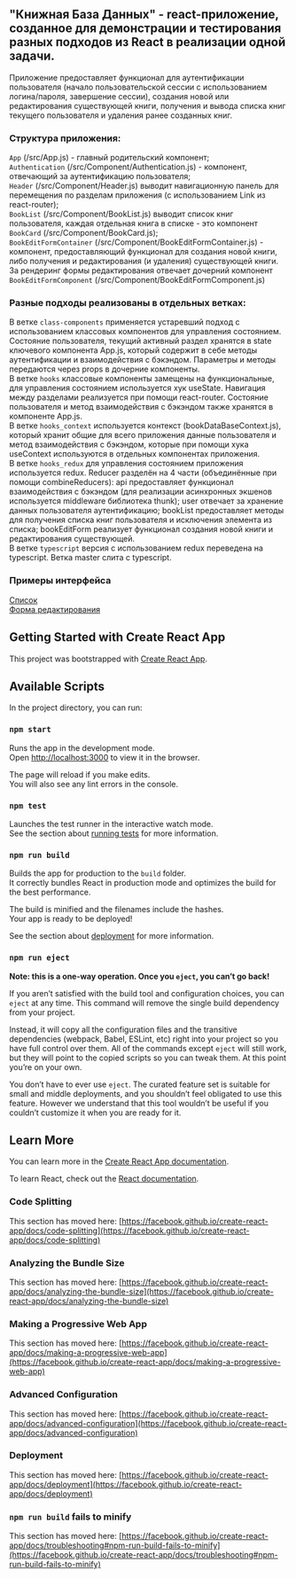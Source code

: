 ## "Книжная База Данных" - react-приложение, созданное для демонстрации и тестирования разных подходов из React в реализации одной задачи.

Приложение предоставляет функционал для аутентификации пользователя (начало пользовательской сессии с использованием логина/пароля, завершение сессии), создания новой или редактирования существующей книги, получения и вывода списка книг текущего пользователя и удаления ранее созданных книг. 

### Структура приложения:

`App` (/src/App.js) - главный родительский компонент; \
`Authentication` (/src/Component/Authentication.js) - компонент, отвечающий за аутентификацию пользователя; \
`Header` (/src/Component/Header.js) выводит навигационную панель для перемещения по разделам приложения (с использованием Link из react-router); \
`BookList` (/src/Component/BookList.js) выводит список книг пользователя, каждая отдельная книга в списке - это компонент `BookCard` (/src/Component/BookCard.js); \
`BookEditFormContainer` (/src/Component/BookEditFormContainer.js) - компонент, предоставляющий функционал для создания новой книги, либо получения и редактирования (и удаления) существующей книги. За рендеринг формы редактирования отвечает дочерний компонент `BookEditFormComponent` (/src/Component/BookEditFormComponent.js)

### Разные подходы реализованы в отдельных ветках: 
В ветке `class-components` применяется устаревший подход с использованием классовых компонентов для управления состоянием. Состояние пользователя, текущий активный раздел хранятся в state ключевого компонента App.js, который содержит в себе методы аутентификации и взаимодействия с бэкэндом. Параметры и методы передаются через props в дочерние компоненты. \
В ветке `hooks` классовые компоненты замещены на функциональные, для управления состоянием используется хук useState. Навигация между разделами реализуется при помощи react-router. Состояние пользователя и метод взаимодействия с бэкэндом также хранятся в компоненте App.js. \
В ветке `hooks_context` используется контекст (bookDataBaseContext.js), который хранит общие для всего приложения данные пользователя и метод взаимодействия с бэкэндом, которые при помощи хука useContext используются в отдельных компонентах приложения. \
В ветке `hooks_redux` для управления состоянием приложения используется redux. Reducer разделён на 4 части (объединённые при помощи combineReducers): api предоставляет  функционал взаимодействия с бэкэндом (для реализации асинхронных экшенов используется middleware библиотека thunk); user отвечает за хранение данных пользователя аутентификацию; bookList предоставляет методы для получения списка книг пользователя и исключения элемента из списка; bookEditForm реализует функционал создания новой книги и редактирования существующей. \
В ветке `typescript` версия с использованием redux переведена на typescript. Ветка master слита с typescript.


### Примеры интерфейса

[Список](https://drive.google.com/file/d/1jX-vpCUVp0fNeCTxSxwiFNfT6uMEaVeL/view?usp=sharing) \
[Форма редактирования](https://drive.google.com/file/d/1j_5b0LTEif_vD7Zlp9kBOGlywv0PcoK5/view?usp=sharing)


## Getting Started with Create React App

This project was bootstrapped with [Create React App](https://github.com/facebook/create-react-app).

## Available Scripts

In the project directory, you can run:

### `npm start`

Runs the app in the development mode.\
Open [http://localhost:3000](http://localhost:3000) to view it in the browser.

The page will reload if you make edits.\
You will also see any lint errors in the console.

### `npm test`

Launches the test runner in the interactive watch mode.\
See the section about [running tests](https://facebook.github.io/create-react-app/docs/running-tests) for more information.

### `npm run build`

Builds the app for production to the `build` folder.\
It correctly bundles React in production mode and optimizes the build for the best performance.

The build is minified and the filenames include the hashes.\
Your app is ready to be deployed!

See the section about [deployment](https://facebook.github.io/create-react-app/docs/deployment) for more information.

### `npm run eject`

**Note: this is a one-way operation. Once you `eject`, you can’t go back!**

If you aren’t satisfied with the build tool and configuration choices, you can `eject` at any time. This command will remove the single build dependency from your project.

Instead, it will copy all the configuration files and the transitive dependencies (webpack, Babel, ESLint, etc) right into your project so you have full control over them. All of the commands except `eject` will still work, but they will point to the copied scripts so you can tweak them. At this point you’re on your own.

You don’t have to ever use `eject`. The curated feature set is suitable for small and middle deployments, and you shouldn’t feel obligated to use this feature. However we understand that this tool wouldn’t be useful if you couldn’t customize it when you are ready for it.

## Learn More

You can learn more in the [Create React App documentation](https://facebook.github.io/create-react-app/docs/getting-started).

To learn React, check out the [React documentation](https://reactjs.org/).

### Code Splitting

This section has moved here: [https://facebook.github.io/create-react-app/docs/code-splitting](https://facebook.github.io/create-react-app/docs/code-splitting)

### Analyzing the Bundle Size

This section has moved here: [https://facebook.github.io/create-react-app/docs/analyzing-the-bundle-size](https://facebook.github.io/create-react-app/docs/analyzing-the-bundle-size)

### Making a Progressive Web App

This section has moved here: [https://facebook.github.io/create-react-app/docs/making-a-progressive-web-app](https://facebook.github.io/create-react-app/docs/making-a-progressive-web-app)

### Advanced Configuration

This section has moved here: [https://facebook.github.io/create-react-app/docs/advanced-configuration](https://facebook.github.io/create-react-app/docs/advanced-configuration)

### Deployment

This section has moved here: [https://facebook.github.io/create-react-app/docs/deployment](https://facebook.github.io/create-react-app/docs/deployment)

### `npm run build` fails to minify

This section has moved here: [https://facebook.github.io/create-react-app/docs/troubleshooting#npm-run-build-fails-to-minify](https://facebook.github.io/create-react-app/docs/troubleshooting#npm-run-build-fails-to-minify)

